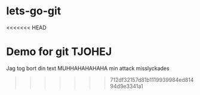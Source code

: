# lets-go-git
<<<<<<< HEAD

Demo for git TJOHEJ
=======
Jag tog bort din text MUHHAHAHAHAHA
min attack misslyckades 
>>>>>>> 712df32157d81b1119939984ed81494d9e3341a1
